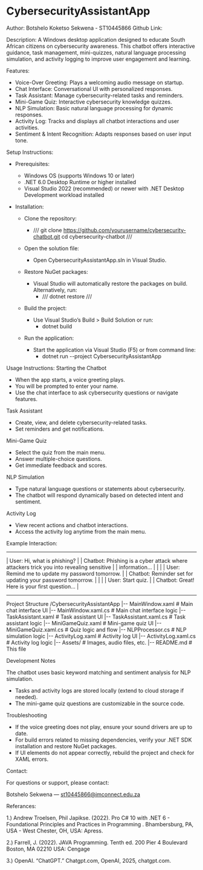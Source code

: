 # CybersecurityAssistantApp

Author: Botshelo Koketso Sekwena - ST10445866
Github Link: 

Description:
A Windows desktop application designed to educate South African citizens on cybersecurity awareness. This chatbot offers interactive guidance, task management, mini-quizzes, natural language processing simulation, and activity logging to improve user engagement and learning.

Features:
- Voice-Over Greeting: Plays a welcoming audio message on startup.
- Chat Interface: Conversational UI with personalized responses.
- Task Assistant: Manage cybersecurity-related tasks and reminders.
- Mini-Game Quiz: Interactive cybersecurity knowledge quizzes.
- NLP Simulation: Basic natural language processing for dynamic responses.
- Activity Log: Tracks and displays all chatbot interactions and user activities.
- Sentiment & Intent Recognition: Adapts responses based on user input tone.

Setup Instructions:
- Prerequisites:
  - Windows OS (supports Windows 10 or later)
  - .NET 6.0 Desktop Runtime or higher installed
  - Visual Studio 2022 (recommended) or newer with .NET Desktop Development workload installed
 
- Installation:
  - Clone the repository:
      - /// git clone https://github.com/yourusername/cybersecurity-chatbot.git
cd cybersecurity-chatbot ///
  - Open the solution file:
      - Open CybersecurityAssistantApp.sln in Visual Studio.
  - Restore NuGet packages:
      - Visual Studio will automatically restore the packages on build. Alternatively, run:
          - /// dotnet restore ///
  - Build the project:
      - Use Visual Studio’s Build > Build Solution or run:
          - dotnet build
       
  - Run the application:
      - Start the application via Visual Studio (F5) or from command line:
          - dotnet run --project CybersecurityAssistantApp

Usage Instructions:
Starting the Chatbot
- When the app starts, a voice greeting plays.
- You will be prompted to enter your name.
- Use the chat interface to ask cybersecurity questions or navigate features.

Task Assistant
- Create, view, and delete cybersecurity-related tasks.
- Set reminders and get notifications.

Mini-Game Quiz
- Select the quiz from the main menu.
- Answer multiple-choice questions.
- Get immediate feedback and scores.

NLP Simulation
- Type natural language questions or statements about cybersecurity.
- The chatbot will respond dynamically based on detected intent and sentiment.

Activity Log
- View recent actions and chatbot interactions.
- Access the activity log anytime from the main menu.

Example Interaction:
____________________________________________________________________________________________ 
|  User: Hi, what is phishing?                                                             |
|  Chatbot: Phishing is a cyber attack where attackers trick you into revealing sensitive  |        |  information...                                                                          |
|                                                                                          |
|  User: Remind me to update my password tomorrow.                                         |
|  Chatbot: Reminder set for updating your password tomorrow.                              |
|                                                                                          |
|  User: Start quiz.                                                                       |
|  Chatbot: Great! Here is your first question...                                          |
____________________________________________________________________________________________

Project Structure
/CybersecurityAssistantApp
|-- MainWindow.xaml            # Main chat interface UI
|-- MainWindow.xaml.cs         # Main chat interface logic
|-- TaskAssistant.xaml         # Task assistant UI
|-- TaskAssistant.xaml.cs      # Task assistant logic
|-- MiniGameQuiz.xaml          # Mini-game quiz UI
|-- MiniGameQuiz.xaml.cs       # Quiz logic and flow
|-- NLPProcessor.cs            # NLP simulation logic
|-- ActivityLog.xaml           # Activity log UI
|-- ActivityLog.xaml.cs        # Activity log logic
|-- Assets/                    # Images, audio files, etc.
|-- README.md                  # This file

Development Notes

The chatbot uses basic keyword matching and sentiment analysis for NLP simulation.
- Tasks and activity logs are stored locally (extend to cloud storage if needed).
- The mini-game quiz questions are customizable in the source code.

Troubleshooting
- If the voice greeting does not play, ensure your sound drivers are up to date.
- For build errors related to missing dependencies, verify your .NET SDK installation and restore    NuGet packages.
- If UI elements do not appear correctly, rebuild the project and check for XAML errors.

Contact:

For questions or support, please contact:

Botshelo Sekwena — st10445866@imconnect.edu.za

Referances:

1.) Andrew Troelsen, Phil Japikse. (2022). Pro C# 10 with .NET 6 - 
	Foundational Principles and Practices in Programming .
	Bhambersburg, PA, USA - West Chester, OH, USA: Apress.

2.) Farrell, J. (2022). JAVA Programming. Tenth ed. 200 Pier 4 Boulevard Boston,
	MA 02210 USA: Cengage 

3.) OpenAI. “ChatGPT.” Chatgpt.com, OpenAI, 2025, chatgpt.com.




        

